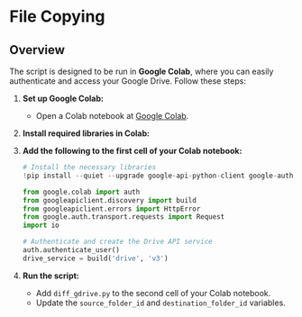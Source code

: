 # File Copying

## Overview

The script is designed to be run in **Google Colab**, where you can easily authenticate and access your Google Drive. Follow these steps:

1. **Set up Google Colab:**
   - Open a Colab notebook at [Google Colab](https://colab.research.google.com/).

2. **Install required libraries in Colab:**

3. **Add the following to the first cell of your Colab notebook:**
     ```python
    # Install the necessary libraries
    !pip install --quiet --upgrade google-api-python-client google-auth-httplib2 google-auth-oauthlib

    from google.colab import auth
    from googleapiclient.discovery import build
    from googleapiclient.errors import HttpError
    from google.auth.transport.requests import Request
    import io

    # Authenticate and create the Drive API service
    auth.authenticate_user()
    drive_service = build('drive', 'v3')
     ```
4. **Run the script:**
   - Add `diff_gdrive.py` to the second cell of your Colab notebook.
   - Update the `source_folder_id` and `destination_folder_id` variables.
  
